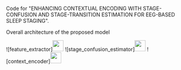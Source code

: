 Code for "ENHANCING CONTEXTUAL ENCODING WITH STAGE-CONFUSION AND STAGE-TRANSITION ESTIMATION FOR EEG-BASED SLEEP STAGING".

Overall architecture of the proposed model

![feature_extractor]<img src = "https://user-images.githubusercontent.com/69631032/148312176-f3b94282-c9fa-4d85-bb07-05f5b83833a3.jpg" 
     width="30" height="30">
![stage_confusion_estimator]<img src = "https://user-images.githubusercontent.com/69631032/148312154-95e2f4b2-15ca-436d-a8fa-d6d8e4dcf3c0.jpg" 
     width="30" height="30">
![context_encoder]<img src = "https://user-images.githubusercontent.com/69631032/148312182-178f1abf-089a-419f-bdb1-a0da3f7c7362.jpg" 
     width="30" height="30">
